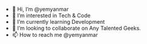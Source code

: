 - 👋 Hi, I’m @yemyanmar
- 👀 I’m interested in Tech & Code
- 🌱 I’m currently learning Development
- 💞️ I’m looking to collaborate on Any Talented Geeks.
- 📫 How to reach me @yemyanmar

<!---
yemyanmar/yemyanmar is a ✨ special ✨ repository because its `README.md` (this file) appears on your GitHub profile.
You can click the Preview link to take a look at your changes.
--->
